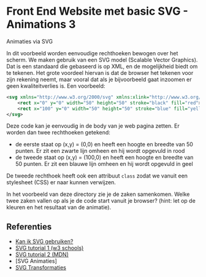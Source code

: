# Front End Website met basic SVG - Animations 3
Animaties via SVG

In dit voorbeeld worden eenvoudige rechthoeken bewogen over het scherm. We maken gebruik van een SVG model (Scalable Vector Graphics).
Dat is een standaard die gebaseerd is op XML, en de mogelijkheid biedt om te tekenen. Het grote voordeel hiervan is dat
de browser het tekenen voor zijn rekening neemt, maar vooral dat als je bijvoorbeeld gaat inzoomen er geen kwaliteitverlies is.
Een voorbeeld:

```xml
<svg xmlns="http://www.w3.org/2000/svg" xmlns:xlink="http://www.w3.org/1999/xlink">
    <rect x="0" y="0" width="50" height="50" stroke="black" fill="red"></rect>
    <rect x="100" y="0" width="50" height="50" stroke="blue" fill="yellow" class="rectangle"></rect>
</svg>
```

Deze code kan je eenvoudig in de body van je web pagina zetten. Er worden dan twee rechthoeken getekend:
  * de eerste staat op (x,y) = (0,0) en heeft een hoogte en breedte van 50 punten. Er zit een zwarte lijn omheen en hij 
  wordt opgevuld in rood
  * de tweede staat op (x,y) = (100,0) en heeft een hoogte en breedte van 50 punten. Er zit een blauwe lijn omheen en hij 
  wordt opgevuld in geel
  
De tweede rechthoek heeft ook een attribuut `class` zodat we vanuit een stylesheet (CSS) er naar kunnen verwijzen.

In het voorbeeld van deze directory zie je de zaken samenkomen. Welke twee zaken vallen op als je de code start vanuit je browser? 
(hint: let op de kleuren en het resultaat van de animatie).
  

## Referenties
  * [Kan ik SVG gebruiken?](https://caniuse.com/#feat=svg)
  * [SVG tutorial 1 (w3 schools)](https://www.w3schools.com/graphics/svg_intro.asp)
  * [SVG tutorial 2 (MDN)](https://developer.mozilla.org/nl/docs/Web/SVG/Tutorial)
  * [SVG Animaties]
  * [SVG Transformaties](https://developer.mozilla.org/en-US/docs/Web/SVG/Tutorial/Basic_Transformations)

